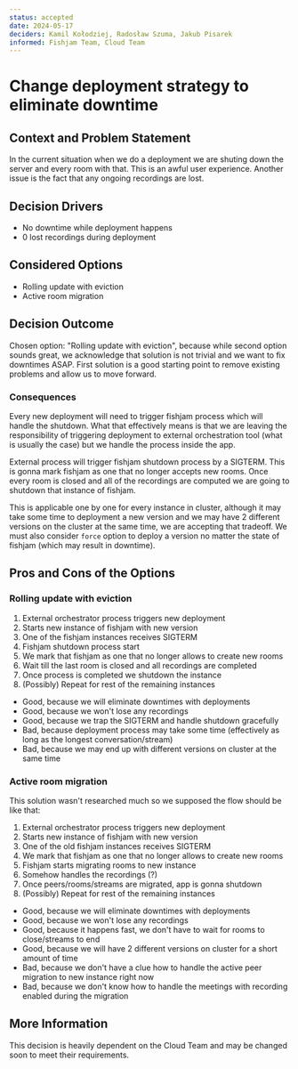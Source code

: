 ```yaml
---
status: accepted
date: 2024-05-17
deciders: Kamil Kołodziej, Radosław Szuma, Jakub Pisarek
informed: Fishjam Team, Cloud Team
---
```

# Change deployment strategy to eliminate downtime

## Context and Problem Statement

In the current situation when we do a deployment we are shuting down the server and every room with that.
This is an awful user experience. Another issue is the fact that any ongoing recordings are lost.

## Decision Drivers

* No downtime while deployment happens
* 0 lost recordings during deployment

## Considered Options

* Rolling update with eviction
* Active room migration

## Decision Outcome

Chosen option: "Rolling update with eviction", because
while second option sounds great, we acknowledge that solution is not trivial and we want to fix downtimes ASAP. First solution is a good starting point to remove existing problems and allow us to move forward.

### Consequences

Every new deployment will need to trigger fishjam process which will handle the shutdown.
What that effectively means is that we are leaving the responsibility of triggering deployment to external orchestration tool (what is usually the case) but we handle the process inside the app.

External process will trigger fishjam shutdown process by a SIGTERM.
This is gonna mark fishjam as one that no longer accepts new rooms.
Once every room is closed and all of the recordings are computed we are going to shutdown that instance of fishjam.

This is applicable one by one for every instance in cluster, although it may take some time to deployment a new version and we may have 2 different versions on the cluster at the same time, we are accepting that tradeoff.
We must also consider `force` option to deploy a version no matter the state of fishjam (which may result in downtime).

## Pros and Cons of the Options

### Rolling update with eviction

1. External orchestrator process triggers new deployment
2. Starts new instance of fishjam with new version
3. One of the fishjam instances receives SIGTERM
4. Fishjam shutdown process start
5. We mark that fishjam as one that no longer allows to create new rooms
6. Wait till the last room is closed and all recordings are completed
7. Once process is completed we shutdown the instance
8. (Possibly) Repeat for rest of the remaining instances

* Good, because we will eliminate downtimes with deployments
* Good, because we won't lose any recordings
* Good, because we trap the SIGTERM and handle shutdown gracefully
* Bad, because deployment process may take some time (effectively as long as the longest conversation/stream)
* Bad, because we may end up with different versions on cluster at the same time

###  Active room migration

This solution wasn't researched much so we supposed the flow should be like that:

1. External orchestrator process triggers new deployment
2. Starts new instance of fishjam with new version
3. One of the old fishjam instances receives SIGTERM
4. We mark that fishjam as one that no longer allows to create new rooms
5. Fishjam starts migrating rooms to new instance
6. Somehow handles the recordings (?)
7. Once peers/rooms/streams are migrated, app is gonna shutdown
8. (Possibly) Repeat for rest of the remaining instances

* Good, because we will eliminate downtimes with deployments
* Good, because we won't lose any recordings
* Good, because it happens fast, we don't have to wait for rooms to close/streams to end
* Good, because we will have 2 different versions on cluster for a short amount of time
* Bad, because we don't have a clue how to handle the active peer migration to new instance right now
* Bad, because we don't know how to handle the meetings with recording enabled during the migration

## More Information

This decision is heavily dependent on the Cloud Team and may be changed soon to meet their requirements.